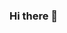 ### Hi there 👋

<!--
**Ike888/Ike888** is a ✨ _special_ ✨ repository because its `README.md` (this file) appears on your GitHub profile.

After working for more than fourteen years in the medical field as a Medical Spanish Interpreter, I was introduced and fascinated by the 50-year old protein-folding challenge; scientists worldwide had tried to solve this puzzle for half a century without much success. Artificial Intelligence finally solved this grand challenge of biology in 2020. As a result, I got interested in deep learning and machine learning. AI is a unique and powerful tool that can be applied to almost any field. I would love to utilize my previous professional experience with AI in my future position. 
